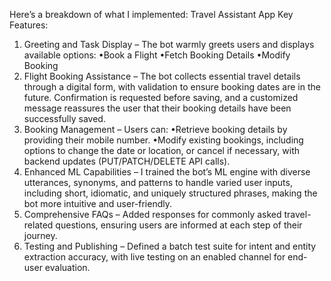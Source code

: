 Here’s a breakdown of what I implemented:
Travel Assistant App Key Features:
1. Greeting and Task Display – The bot warmly greets users and displays available options:
•Book a Flight
•Fetch Booking Details
•Modify Booking
2. Flight Booking Assistance – The bot collects essential travel details through a digital form, with validation to ensure booking dates are in the future. Confirmation is requested before saving, and a customized message reassures the user that their booking details have been successfully saved.
3. Booking Management – Users can:
•Retrieve booking details by providing their mobile number.
•Modify existing bookings, including options to change the date or location, or cancel if necessary, with backend updates (PUT/PATCH/DELETE API calls).
4. Enhanced ML Capabilities – I trained the bot’s ML engine with diverse utterances, synonyms, and patterns to handle varied user inputs, including short, idiomatic, and uniquely structured phrases, making the bot more intuitive and user-friendly.
5. Comprehensive FAQs – Added responses for commonly asked travel-related questions, ensuring users are informed at each step of their journey.
6. Testing and Publishing – Defined a batch test suite for intent and entity extraction accuracy, with live testing on an enabled channel for end-user evaluation.
